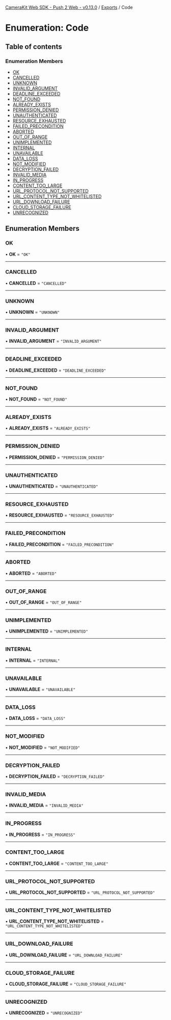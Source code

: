 [CameraKit Web SDK - Push 2 Web - v0.13.0](../README.md) / [Exports](../modules.md) / Code

# Enumeration: Code

## Table of contents

### Enumeration Members

- [OK](Code.md#ok)
- [CANCELLED](Code.md#cancelled)
- [UNKNOWN](Code.md#unknown)
- [INVALID\_ARGUMENT](Code.md#invalid_argument)
- [DEADLINE\_EXCEEDED](Code.md#deadline_exceeded)
- [NOT\_FOUND](Code.md#not_found)
- [ALREADY\_EXISTS](Code.md#already_exists)
- [PERMISSION\_DENIED](Code.md#permission_denied)
- [UNAUTHENTICATED](Code.md#unauthenticated)
- [RESOURCE\_EXHAUSTED](Code.md#resource_exhausted)
- [FAILED\_PRECONDITION](Code.md#failed_precondition)
- [ABORTED](Code.md#aborted)
- [OUT\_OF\_RANGE](Code.md#out_of_range)
- [UNIMPLEMENTED](Code.md#unimplemented)
- [INTERNAL](Code.md#internal)
- [UNAVAILABLE](Code.md#unavailable)
- [DATA\_LOSS](Code.md#data_loss)
- [NOT\_MODIFIED](Code.md#not_modified)
- [DECRYPTION\_FAILED](Code.md#decryption_failed)
- [INVALID\_MEDIA](Code.md#invalid_media)
- [IN\_PROGRESS](Code.md#in_progress)
- [CONTENT\_TOO\_LARGE](Code.md#content_too_large)
- [URL\_PROTOCOL\_NOT\_SUPPORTED](Code.md#url_protocol_not_supported)
- [URL\_CONTENT\_TYPE\_NOT\_WHITELISTED](Code.md#url_content_type_not_whitelisted)
- [URL\_DOWNLOAD\_FAILURE](Code.md#url_download_failure)
- [CLOUD\_STORAGE\_FAILURE](Code.md#cloud_storage_failure)
- [UNRECOGNIZED](Code.md#unrecognized)

## Enumeration Members

### OK

• **OK** = ``"OK"``

___

### CANCELLED

• **CANCELLED** = ``"CANCELLED"``

___

### UNKNOWN

• **UNKNOWN** = ``"UNKNOWN"``

___

### INVALID\_ARGUMENT

• **INVALID\_ARGUMENT** = ``"INVALID_ARGUMENT"``

___

### DEADLINE\_EXCEEDED

• **DEADLINE\_EXCEEDED** = ``"DEADLINE_EXCEEDED"``

___

### NOT\_FOUND

• **NOT\_FOUND** = ``"NOT_FOUND"``

___

### ALREADY\_EXISTS

• **ALREADY\_EXISTS** = ``"ALREADY_EXISTS"``

___

### PERMISSION\_DENIED

• **PERMISSION\_DENIED** = ``"PERMISSION_DENIED"``

___

### UNAUTHENTICATED

• **UNAUTHENTICATED** = ``"UNAUTHENTICATED"``

___

### RESOURCE\_EXHAUSTED

• **RESOURCE\_EXHAUSTED** = ``"RESOURCE_EXHAUSTED"``

___

### FAILED\_PRECONDITION

• **FAILED\_PRECONDITION** = ``"FAILED_PRECONDITION"``

___

### ABORTED

• **ABORTED** = ``"ABORTED"``

___

### OUT\_OF\_RANGE

• **OUT\_OF\_RANGE** = ``"OUT_OF_RANGE"``

___

### UNIMPLEMENTED

• **UNIMPLEMENTED** = ``"UNIMPLEMENTED"``

___

### INTERNAL

• **INTERNAL** = ``"INTERNAL"``

___

### UNAVAILABLE

• **UNAVAILABLE** = ``"UNAVAILABLE"``

___

### DATA\_LOSS

• **DATA\_LOSS** = ``"DATA_LOSS"``

___

### NOT\_MODIFIED

• **NOT\_MODIFIED** = ``"NOT_MODIFIED"``

___

### DECRYPTION\_FAILED

• **DECRYPTION\_FAILED** = ``"DECRYPTION_FAILED"``

___

### INVALID\_MEDIA

• **INVALID\_MEDIA** = ``"INVALID_MEDIA"``

___

### IN\_PROGRESS

• **IN\_PROGRESS** = ``"IN_PROGRESS"``

___

### CONTENT\_TOO\_LARGE

• **CONTENT\_TOO\_LARGE** = ``"CONTENT_TOO_LARGE"``

___

### URL\_PROTOCOL\_NOT\_SUPPORTED

• **URL\_PROTOCOL\_NOT\_SUPPORTED** = ``"URL_PROTOCOL_NOT_SUPPORTED"``

___

### URL\_CONTENT\_TYPE\_NOT\_WHITELISTED

• **URL\_CONTENT\_TYPE\_NOT\_WHITELISTED** = ``"URL_CONTENT_TYPE_NOT_WHITELISTED"``

___

### URL\_DOWNLOAD\_FAILURE

• **URL\_DOWNLOAD\_FAILURE** = ``"URL_DOWNLOAD_FAILURE"``

___

### CLOUD\_STORAGE\_FAILURE

• **CLOUD\_STORAGE\_FAILURE** = ``"CLOUD_STORAGE_FAILURE"``

___

### UNRECOGNIZED

• **UNRECOGNIZED** = ``"UNRECOGNIZED"``
